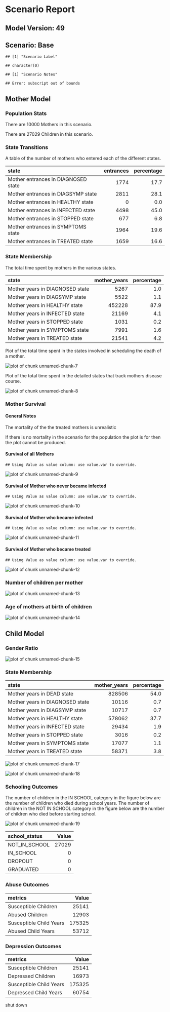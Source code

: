 # Scenario Report




## Model Version: 49
## Scenario: Base

```
## [1] "Scenario Label"
```

```
## character(0)
```

```
## [1] "Scenario Notes"
```

```
## Error: subscript out of bounds
```

## Mother Model

### Population Stats


There are 10000 Mothers in this scenario.

There are 27029 Children in this scenario.

### State Transitions

A table of the number of mothers who entered each of the different states.


|state                               | entrances| percentage|
|:-----------------------------------|---------:|----------:|
|Mother entrances in DIAGNOSED state |      1774|       17.7|
|Mother entrances in DIAGSYMP state  |      2811|       28.1|
|Mother entrances in HEALTHY state   |         0|        0.0|
|Mother entrances in INFECTED state  |      4498|       45.0|
|Mother entrances in STOPPED state   |       677|        6.8|
|Mother entrances in SYMPTOMS state  |      1964|       19.6|
|Mother entrances in TREATED state   |      1659|       16.6|

### State Membership

The total time spent by mothers in the various states.


|state                           | mother_years| percentage|
|:-------------------------------|------------:|----------:|
|Mother years in DIAGNOSED state |         5267|        1.0|
|Mother years in DIAGSYMP state  |         5522|        1.1|
|Mother years in HEALTHY state   |       452228|       87.9|
|Mother years in INFECTED state  |        21169|        4.1|
|Mother years in STOPPED state   |         1031|        0.2|
|Mother years in SYMPTOMS state  |         7991|        1.6|
|Mother years in TREATED state   |        21541|        4.2|

Plot of the total time spent in the states involved in scheduling the death of a mother.

![plot of chunk unnamed-chunk-7](figure/Base/unnamed-chunk-7.png) 

Plot of the total time spent in the detailed states that track mothers disease course.

![plot of chunk unnamed-chunk-8](figure/Base/unnamed-chunk-8.png) 

### Mother Survival

#### General Notes

The mortality of the the treated mothers is unrealistic

If there is no mortality in the scenario for the population the plot is for then the plot cannot be produced.

#### Survival of all Mothers


```
## Using Value as value column: use value.var to override.
```

![plot of chunk unnamed-chunk-9](figure/Base/unnamed-chunk-9.png) 

#### Survival of Mother who never became infected


```
## Using Value as value column: use value.var to override.
```

![plot of chunk unnamed-chunk-10](figure/Base/unnamed-chunk-10.png) 

#### Survival of Mother who became infected


```
## Using Value as value column: use value.var to override.
```

![plot of chunk unnamed-chunk-11](figure/Base/unnamed-chunk-11.png) 

#### Survival of Mother who became treated


```
## Using Value as value column: use value.var to override.
```

![plot of chunk unnamed-chunk-12](figure/Base/unnamed-chunk-12.png) 

### Number of children per mother

![plot of chunk unnamed-chunk-13](figure/Base/unnamed-chunk-13.png) 

### Age of mothers at birth of children

![plot of chunk unnamed-chunk-14](figure/Base/unnamed-chunk-14.png) 

## Child Model

### Gender Ratio

![plot of chunk unnamed-chunk-15](figure/Base/unnamed-chunk-15.png) 

### State Membership


|state                           | mother_years| percentage|
|:-------------------------------|------------:|----------:|
|Mother years in DEAD state      |       828506|       54.0|
|Mother years in DIAGNOSED state |        10116|        0.7|
|Mother years in DIAGSYMP state  |        10717|        0.7|
|Mother years in HEALTHY state   |       578062|       37.7|
|Mother years in INFECTED state  |        29434|        1.9|
|Mother years in STOPPED state   |         3016|        0.2|
|Mother years in SYMPTOMS state  |        17077|        1.1|
|Mother years in TREATED state   |        58371|        3.8|

![plot of chunk unnamed-chunk-17](figure/Base/unnamed-chunk-17.png) 

![plot of chunk unnamed-chunk-18](figure/Base/unnamed-chunk-18.png) 

### Schooling Outcomes

The number of children in the IN SCHOOL category in the figure below are the number of children who died during school years. The number of children in the NOT IN SCHOOL category in the figure below are the number of children who died before starting school. 

![plot of chunk unnamed-chunk-19](figure/Base/unnamed-chunk-19.png) 


|school_status | Value|
|:-------------|-----:|
|NOT_IN_SCHOOL | 27029|
|IN_SCHOOL     |     0|
|DROPOUT       |     0|
|GRADUATED     |     0|

### Abuse Outcomes


|metrics                 |  Value|
|:-----------------------|------:|
|Susceptible Children    |  25141|
|Abused Children         |  12903|
|Susceptible Child Years | 175325|
|Abused Child Years      |  53712|

### Depression Outcomes


|metrics                 |  Value|
|:-----------------------|------:|
|Susceptible Children    |  25141|
|Depressed Children      |  16973|
|Susceptible Child Years | 175325|
|Depressed Child Years   |  60754|

shut down



